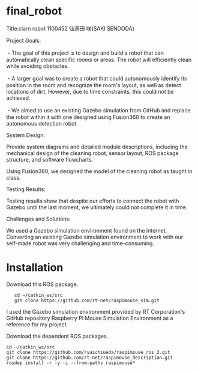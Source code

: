 # final_robot
Title:clarn robot     1100452 仙洞田 咲(SAKI SENDODA)

Project Goals:

・The goal of this project is to design and build a robot that can automatically clean specific rooms or areas. The robot will efficiently clean while avoiding obstacles.

・A larger goal was to create a robot that could autonomously identify its position in the room and recognize the room's layout, as well as detect locations of dirt. However, due to time constraints, this could not be achieved.

・We aimed to use an existing Gazebo simulation from GitHub and replace the robot within it with one designed using Fusion360 to create an autonomous detection robot.

System Design:

Provide system diagrams and detailed module descriptions, including the mechanical design of the cleaning robot, sensor layout, ROS package structure, and software flowcharts.

Using Fusion360, we designed the model of the cleaning robot as taught in class.


Testing Results:

Testing results show that despite our efforts to connect the robot with Gazebo until the last moment, we ultimately could not complete it in time.


Challenges and Solutions:

We used a Gazebo simulation environment found on the internet.
Converting an existing Gazebo simulation environment to work with our self-made robot was very challenging and time-consuming.

# Installation
Download this ROS package.
```
   cd ~/catkin_ws/src
   git clone https://github.com/rt-net/raspimouse_sim.git

```
I used the Gazebo simulation environment provided by RT Corporation's GitHub repository Raspberry Pi Mouse Simulation Environment as a reference for my project. 

Download the dependent ROS packages.
```
cd ~/catkin_ws/src
git clone https://github.com/ryuichiueda/raspimouse_ros_2.git
git clone https://github.com/rt-net/raspimouse_description.git
rosdep install -r -y -i --from-paths raspimouse*
```


